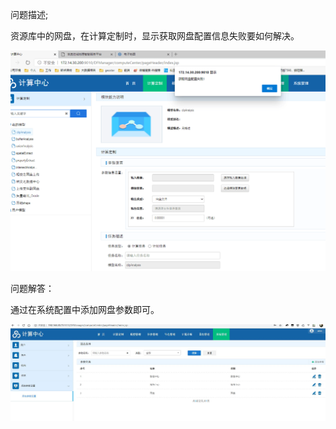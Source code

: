 问题描述;

资源库中的网盘，在计算定制时，显示获取网盘配置信息失败要如何解决。

![](picture/26.png)


问题解答：

通过在系统配置中添加网盘参数即可。

![](picture/27.jpg)

